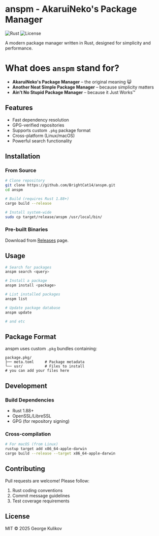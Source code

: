 # anspm - AkaruiNeko's Package Manager

![Rust](https://img.shields.io/badge/Rust-1.88+-informational?logo=rust)
![License](https://img.shields.io/badge/license-MIT-blue.svg)

A modern package manager written in Rust, designed for simplicity and performance.

# **What does `anspm` stand for?**
- **AkaruiNeko's Package Manager** – the original meaning 😺
- **Another Neat Simple Package Manager** – because simplicity matters
- **Ain’t No Stupid Package Manager** – because it Just Works™

## Features

- Fast dependency resolution
- GPG-verified repositories
- Supports custom `.pkg` package format
- Cross-platform (Linux/macOS)
- Powerful search functionality

## Installation

### From Source

```bash
# Clone repository
git clone https://github.com/BrightCat14/anspm.git
cd anspm

# Build (requires Rust 1.88+)
cargo build --release

# Install system-wide
sudo cp target/release/anspm /usr/local/bin/
```

### Pre-built Binaries

Download from [Releases](https://github.com/BrightCat14/anspm/releases) page.

## Usage

```bash
# Search for packages
anspm search <query>

# Install a package
anspm install <package>

# List installed packages
anspm list

# Update package database
anspm update

# and etc
```

## Package Format

anspm uses custom `.pkg` bundles containing:
```
package.pkg/
├── meta.toml     # Package metadata
└── usr/          # Files to install
# you can add your files here
```

## Development

### Build Dependencies

- Rust 1.88+
- OpenSSL/LibreSSL
- GPG (for repository signing)

### Cross-compilation

```bash
# For macOS (from Linux)
rustup target add x86_64-apple-darwin
cargo build --release --target x86_64-apple-darwin
```

## Contributing

Pull requests are welcome! Please follow:
1. Rust coding conventions
2. Commit message guidelines
3. Test coverage requirements

## License

MIT © 2025 George Kulikov
